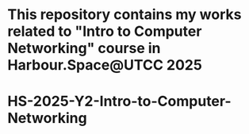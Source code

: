 # This repository contains my works related to "Intro to Computer Networking" course in Harbour.Space@UTCC 2025
# HS-2025-Y2-Intro-to-Computer-Networking